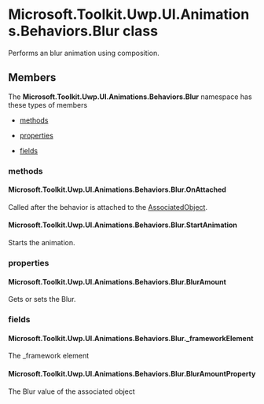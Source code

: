 
# Microsoft.Toolkit.Uwp.UI.Animations.Behaviors.Blur class

Performs an blur animation using composition.

## Members

The **Microsoft.Toolkit.Uwp.UI.Animations.Behaviors.Blur** namespace has these types of members

* [methods](#methods)

* [properties](#properties)

* [fields](#fields)

### methods

#### Microsoft.Toolkit.Uwp.UI.Animations.Behaviors.Blur.OnAttached

Called after the behavior is attached to the [AssociatedObject](P_Microsoft_Xaml_Interactivity_Behavior_AssociatedObject).

#### Microsoft.Toolkit.Uwp.UI.Animations.Behaviors.Blur.StartAnimation

Starts the animation.

### properties

#### Microsoft.Toolkit.Uwp.UI.Animations.Behaviors.Blur.BlurAmount

Gets or sets the Blur.

### fields

#### Microsoft.Toolkit.Uwp.UI.Animations.Behaviors.Blur._frameworkElement

The _framework element

#### Microsoft.Toolkit.Uwp.UI.Animations.Behaviors.Blur.BlurAmountProperty

The Blur value of the associated object
